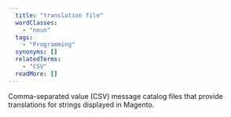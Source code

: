 ```yaml
---
  title: "translation file"
  wordClasses: 
    - "noun"
  tags: 
    - "Programming"
  synonyms: []
  relatedTerms: 
    - "CSV"
  readMore: []
---
```

Comma-separated value (CSV) message catalog files that provide translations for strings displayed in Magento.
